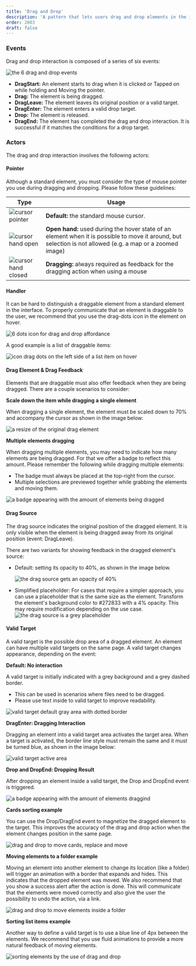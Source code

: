 ```yaml
---
title: 'Drag and Drop'
description: 'A pattern that lets users drag and drop elements in the interface. This can optionally perform an action, depending on the target the element is dropped onto.'
order: 2003
draft: false
---
```


### Events

Drag and drop interaction is composed of a series of six events:

![the 6 drag and drop events](/images/lexicon/DnDEvents.jpg)

-   **DragStart:** An element starts to drag when it is clicked or Tapped on while holding and Moving the pointer.
-   **Drag:** The element is being dragged.
-   **DragLeave:** The element leaves its original position or a valid target.
-   **DragEnter:** The element enters a valid drop target.
-   **Drop:** The element is released.
-   **DragEnd:** The element has completed the drag and drop interaction. It is successful if it matches the conditions for a drop target.

### Actors

The drag and drop interaction involves the following actors:

#### Pointer

Although a standard element, you must consider the type of mouse pointer you use during dragging and dropping. Please follow these guidelines:

| Type                                                        | Usage                                                                                                                                                       |
| ----------------------------------------------------------- | ----------------------------------------------------------------------------------------------------------------------------------------------------------- |
| ![cursor pointer](/images/lexicon/CursorPointer.jpg)        | **Default:** the standard mouse cursor.                                                                                                                     |
| ![cursor hand open](/images/lexicon/CursorHandOpen.jpg)     | **Open hand:** used during the hover state of an element when it is possible to move it around, but selection is not allowed (e.g. a map or a zoomed image) |
| ![cursor hand closed](/images/lexicon/CursorHandClosed.jpg) | **Dragging:** always required as feedback for the dragging action when using a mouse                                                                        |

#### Handler

It can be hard to distinguish a draggable element from a standard element in the interface. To properly communicate that an element is draggable to the user, we recommend that you use the drag-dots icon in the element on hover.

![6 dots icon for drag and drop affordance](/images/lexicon/IconDragDots.jpg)

A good example is a list of draggable items:

![icon drag dots on the left side of a list item on hover](/images/lexicon/ListDnD.jpg)

#### Drag Element & Drag Feedback

Elements that are draggable must also offer feedback when they are being dragged. There are a couple scenarios to consider:

**Scale down the item while dragging a single element**

When dragging a single element, the element must be scaled down to 70% and accompany the cursor as shown in the image below:

![a resize of the original drag element](/images/lexicon/DnDDragResize.jpg)

**Multiple elements dragging**

When dragging multiple elements, you may need to indicate how many elements are being dragged. For that we offer a badge to reflect this amount. Please remember the following while dragging multiple elements:

-   The badge must always be placed at the top-right from the cursor.
-   Multiple selections are previewed together while grabbing the elements and moving them.

![a badge appearing with the amount of elements being dragged](/images/lexicon/DnDDragMultiple.jpg)

#### Drag Source

The drag source indicates the original position of the dragged element. It is only visible when the element is being dragged away from its original position (event: DragLeave).

There are two variants for showing feedback in the dragged element's source:

-   Default: setting its opacity to 40%, as shown in the image below.

    ![the drag source gets an opacity of 40%](/images/lexicon/DnDDragSourceOpacity.jpg)

-   Simplified placeholder: For cases that require a simpler approach, you can use a placeholder that is the same size as the element. Transform the element's background color to #272833 with a 4% opacity. This may require modification depending on the use case.
    ![the drag source is a grey placeholder](/images/lexicon/DnDDragSourceplaceholder.png)

#### Valid Target

A valid target is the possible drop area of a dragged element. An element can have multiple valid targets on the same page. A valid target changes appearance, depending on the event:

**Default: No interaction**

A valid target is initially indicated with a grey background and a grey dashed border.

-   This can be used in scenarios where files need to be dragged.
-   Please use text inside to valid target to improve readability.

![valid target default gray area with dotted border](/images/lexicon/DnDValidTargetDefault.jpg)

**DragEnter: Dragging Interaction**

Dragging an element into a valid target area activates the target area. When a target is activated, the border line style must remain the same and it must be turned blue, as shown in the image below:

![valid target active area ](/images/lexicon/DnDValidTargetActive.jpg)

**Drop and DropEnd: Dropping Result**

After dropping an element inside a valid target, the Drop and DropEnd event is triggered.

![a badge appearing with the amount of elements draggind](/images/lexicon/DnDDragMultiple.jpg)

**Cards sorting example**

You can use the Drop/DragEnd event to magnetize the dragged element to the target. This improves the accuracy of the drag and drop action when the element changes position in the same page.

![drag and drop to move cards, replace and move](/images/lexicon/DnDCards.gif)

**Moving elements to a folder example**

Moving an element into another element to change its location (like a folder) will trigger an animation with a border that expands and hides. This indicates that the dropped element was moved.
We also recommend that you show a success alert after the action is done. This will communicate that the elements were moved correctly and also give the user the possibility to undo the action, via a link.

![drag and drop to move elements inside a folder](/images/lexicon/DnDPlaceInside.gif)

**Sorting list items example**

Another way to define a valid target is to use a blue line of 4px between the elements.
We recommend that you use fluid animations to provide a more natural feedback of moving elements.

![sorting elements by the use of drag and drop](/images/lexicon/DnDSort.gif)
